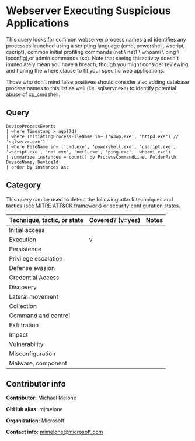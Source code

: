 # Webserver Executing Suspicious Applications

This query looks for common webserver process names and identifies any processes launched using a scripting language (cmd, powershell, wscript, cscript), common initial profiling commands (net \ net1 \ whoami \ ping \ ipconfig),or admin commands (sc).  Note that seeing thisactivity doesn't immediately mean you have a breach, though you might consider  reviewing and honing the where clause to fit your specific web applications.

Those who don't mind false positives should consider also adding database process names to this list as well (i.e. sqlservr.exe) to identify potential abuse of xp_cmdshell.

## Query

```
DeviceProcessEvents
| where Timestamp > ago(7d)
| where InitiatingProcessFileName in~ ('w3wp.exe', 'httpd.exe') // 'sqlservr.exe')
| where FileName in~ ('cmd.exe', 'powershell.exe', 'cscript.exe', 'wscript.exe', 'net.exe', 'net1.exe', 'ping.exe', 'whoami.exe')
| summarize instances = count() by ProcessCommandLine, FolderPath, DeviceName, DeviceId 
| order by instances asc
```
## Category

This query can be used to detect the following attack techniques and tactics ([see MITRE ATT&CK framework](https://attack.mitre.org/)) or security configuration states.

| Technique, tactic, or state | Covered? (v=yes) | Notes |
|------------------------|----------|-------|
| Initial access |  |  |
| Execution | v |  |
| Persistence |  |  | 
| Privilege escalation |  |  |
| Defense evasion |  |  | 
| Credential Access |  |  | 
| Discovery |  |  | 
| Lateral movement |  |  | 
| Collection |  |  | 
| Command and control |  |  | 
| Exfiltration |  |  | 
| Impact |  |  |
| Vulnerability |  |  |
| Misconfiguration |  |  |
| Malware, component |  |  |


## Contributor info

**Contributor:** Michael Melone

**GitHub alias:** mjmelone

**Organization:** Microsoft

**Contact info:** mimelone@microsoft.com
